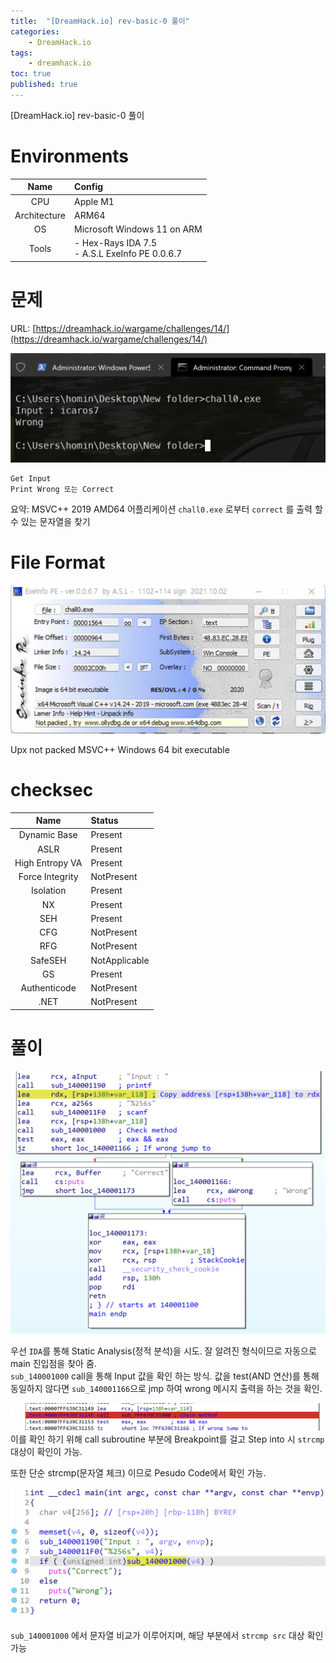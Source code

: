 ```yaml
---
title:  "[DreamHack.io] rev-basic-0 풀이"
categories:
    - DreamHack.io
tags:
    - dreamhack.io
toc: true
published: true
---
```

[DreamHack.io] rev-basic-0 풀이

# Environments

|Name|Config|
|:---:|:---|
|CPU|Apple M1|
|Architecture|ARM64|
|OS|Microsoft Windows 11 on ARM|
|Tools|- Hex-Rays IDA 7.5<br/>- A.S.L ExeInfo PE 0.0.6.7|

# 문제
URL: [https://dreamhack.io/wargame/challenges/14/](https://dreamhack.io/wargame/challenges/14/)

![](/assets/DreamHack/rev-basic-0-4.png)   
```
Get Input
Print Wrong 또는 Correct
```

요약: MSVC++ 2019 AMD64 어플리케이션 `chall0.exe` 로부터 `correct` 를 출력 할 수 있는 문자열을 찾기

# File Format
![](/assets/DreamHack/rev-basic-0-3.png)

Upx not packed MSVC++ Windows 64 bit executable

# checksec

|Name|Status|
|:---:|:---|
|Dynamic Base|Present|
|ASLR|Present|
|High Entropy VA|Present|
|Force Integrity|NotPresent|
|Isolation|Present|
|NX|Present|
|SEH|Present|
|CFG|NotPresent|
|RFG|NotPresent|
|SafeSEH|NotApplicable|
|GS|Present|
|Authenticode|NotPresent|
|.NET|NotPresent|

# 풀이
![](/assets/DreamHack/rev-basic-0-1.png)

우선 `IDA`를 통해 Static Analysis(정적 분석)을 시도. 잘 알려진 형식이므로 자동으로 main 진입점을 찾아 줌.   
`sub_140001000` call을 통해 Input 값을 확인 하는 방식. 값을 test(AND 연산)를 통해 동일하지 않다면 `sub_140001166`으로 jmp 하여 wrong 메시지 출력을 하는 것을 확인.

![](/assets/DreamHack/rev-basic-0-2.png)   
이를 확인 하기 위해 call subroutine 부분에 Breakpoint를 걸고 Step into 시 `strcmp` 대상이 확인이 가능.

또한 단순 strcmp(문자열 체크) 이므로 Pesudo Code에서 확인 가능.

![](/assets/DreamHack/rev-basic-0.png)

`sub_140001000` 에서 문자열 비교가 이루어지며, 해당 부분에서 `strcmp src` 대상 확인 가능